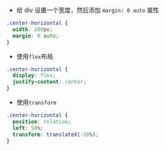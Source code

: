- 给 div 设置一个宽度，然后添加 `margin: 0 auto` 属性

```css
.center-horizontal {
  width: 200px;
  margin: 0 auto;
}
```

- 使用`flex`布局

```css
.center-horizontal {
  display: flex;
  justify-content: center;
}
```

- 使用`transform`

```css
.center-horizontal {
  position: relative;
  left: 50%;
  transform: translateX(-50%);
}
```
